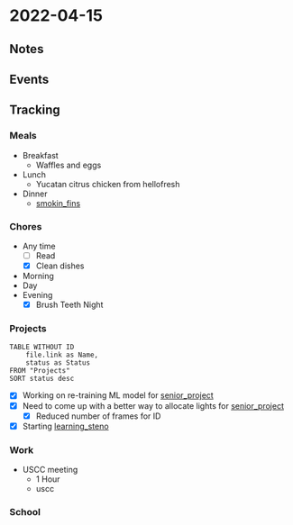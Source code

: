 # 2022-04-15
## Notes

## Events

## Tracking
### Meals
- Breakfast
	- Waffles and eggs
- Lunch
	- Yucatan citrus chicken from hellofresh 
- Dinner
	- [smokin_fins](../Food/Restaurants/smokin_fins.md)

### Chores
- Any time
	- [ ] Read
	- [x] Clean dishes
- Morning
- Day
- Evening
	- [x] Brush Teeth Night

### Projects
```dataview
TABLE WITHOUT ID
	file.link as Name,
	status as Status
FROM "Projects"
SORT status desc
```
- [x] Working on re-training ML model for [senior_project](../Projects/senior_project.md)
- [x] Need to come up with a better way to allocate lights for [senior_project](../Projects/senior_project.md)
	- [x] Reduced number of frames for ID
- [x] Starting [learning_steno](../Projects/learning_steno.md)

### Work
- USCC meeting
	- 1 Hour
	- uscc 

### School


